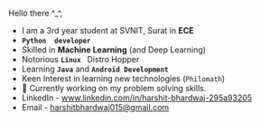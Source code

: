 Hello there  ^_^,

- I am a 3rd year student at SVNIT, Surat in **ECE** 
- **`Python  developer`**
- Skilled in  **Machine Learning** (and Deep Learning) 
- Notorious **`Linux `** Distro Hopper
- Learning **`Java`** and **`Android Development`**
- Keen Interest in learning new technologies (`Philomath`)
- 🌱 Currently working on my problem solving skills.
- LinkedIn - www.linkedin.com/in/harshit-bhardwaj-295a93205
- Email - harshitbhardwaj015@gmail.com

<!---
Harshit-0020/Harshit-0020 is a ✨ special ✨ repository because its `README.md` (this file) appears on your GitHub profile.
You can click the Preview link to take a look at your changes.
--->

